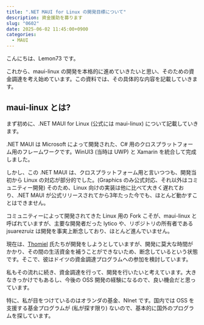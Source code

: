 ```yaml
---
title: ".NET MAUI for Linux の開発目標について"
description: 資金援助を募ります
slug: "0602"
date: 2025-06-02 11:45:00+0900
categories:
  - MAUI
---
```


こんにちは、Lemon73 です。

これから、maui-linux の開発を本格的に進めていきたいと思い、そのための資金調達を考え始めています。この資料では、その具体的な内容を記載していきます。

## maui-linux とは?

まず初めに、.NET MAUI for Linux (公式には maui-linux) について記載していきます。

.NET MAUI は Microsoft によって開発された、C# 用のクロスプラットフォーム用のフレームワークです。WinUI3 (当時は UWP) と Xamarin を統合して完成しました。

しかし、この .NET MAUI は、クロスプラットフォーム用と言いつつも、開発当初から Linux の対応が部分的でした。(Graphics のみ公式対応、それ以外はコミュニティー開発) そのため、Linux 向けの実装は他に比べて大きく遅れており、.NET MAUI が公式リリースされてから3年たった今でも、ほとんど動かすことはできません。

コミュニティーによって開発されてきた Linux 用の Fork こそが、maui-linux と呼ばれていますが、主要な開発者だった lytico や、リポジトリの所有者である jsuarezruiz は開発を事実上断念しており、ほとんど進んでいません。

現在は、[Thomiel](https://github.com/thomiel) 氏たちが開発をしようとしていますが、開発に莫大な時間がかかり、その間の生活資金を補うことができないため、断念しているという状態です。そこで、彼はドイツの資金調達プログラムへの参加を検討しています。

私もその流れに続き、資金調達を行って、開発を行いたいと考えています。大きなきっかけでもあるし、今後の OSS 開発の経験になるので、良い機会だと思っています。

特に、私が目をつけているのはオランダの基金、Nlnet です。国内では OSS を支援する基金プログラムが (私が探す限り) ないので、基本的に国外のプログラムを探しています。
